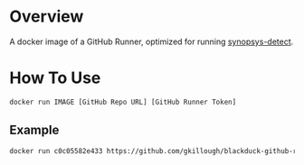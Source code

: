 # Overview
A docker image of a GitHub Runner, optimized for running [synopsys-detect](https://github.com/blackducksoftware/synopsys-detect).

# How To Use
```bash
docker run IMAGE [GitHub Repo URL] [GitHub Runner Token]
```
## Example
```bash
docker run c0c05582e433 https://github.com/gkillough/blackduck-github-runner ABCDEFG12345HIJKLMNOP67890
```